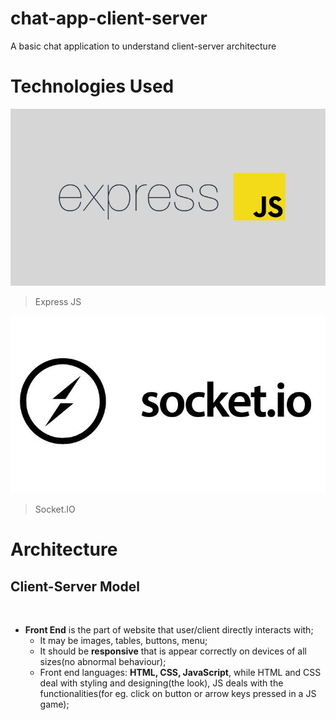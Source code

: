 # chat-app-client-server
A basic chat application to understand client-server architecture
# Technologies Used

![](https://raw.githubusercontent.com/Avenge-PRC777/chat-app-client-server/master/images/express.jpg)

> Express JS

![](https://raw.githubusercontent.com/Avenge-PRC777/chat-app-client-server/master/images/socket.jpg)

> Socket.IO

# Architecture

## Client-Server Model

![]()

>

- **Front End** is the part of website that user/client directly interacts with;
  + It may be images, tables, buttons, menu;
  + It should be **responsive** that is appear correctly on devices of all sizes(no abnormal behaviour);
  + Front end languages: **HTML, CSS, JavaScript**, while HTML and CSS deal with styling and designing(the look), JS deals with the functionalities(for eg. click on button or arrow keys pressed in a JS game);
